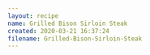```yaml
---
layout: recipe
name: Grilled Bison Sirloin Steak
created: 2020-03-21 16:37:24
filename: Grilled-Bison-Sirloin-Steak
---
```

